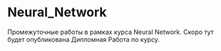 # Neural_Network
Промежуточные работы в рамках курса Neural Network. 
Скоро тут будет опубликована Дипломная Работа по курсу.
